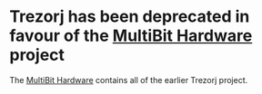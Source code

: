 # Trezorj has been deprecated in favour of the [MultiBit Hardware](https://github.com/bitcoin-solutions/mbhd-hardware) project

The [MultiBit Hardware](https://github.com/bitcoin-solutions/mbhd-hardware) contains all of the earlier Trezorj project.


